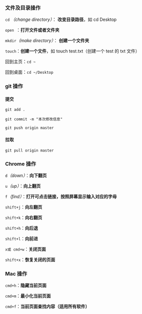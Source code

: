 ### 文件及目录操作

`cd` *（change directory）*：  **改变目录路径**，如 cd Desktop

`open `：**打开文件或者文件夹**

`mkdir`*（make directory）*： **创建一个文件夹**

`touch`：**创建一个文件**，如 touch test.txt（创建一个 test 的 txt 文件）

回到主页：`cd ~`

回到桌面：`cd ~/Desktop`

### git 操作

#### 提交

`git add .`

`git commit -m "本次修改信息"`

`git push origin master`

#### 拉取

`git pull origin master`

###  Chrome 操作

`d`*（down）*：**向下翻页**

`u`*（up）*：**向上翻页**

`f`*（find）*：**打开可点击链接，按照屏幕显示输入对应的字母**

`shift+j`：**向左翻页**

`shift+k`：**向右翻页**

`shift+h`：**向后退**

`shift+l`：**向前进**

`x或 cmd+w`：**关闭页面**

`shift+x`：**恢复关闭的页面**

### Mac 操作

`cmd+h`：**隐藏当前页面**

`cmd+m`：**最小化当前页面**

`cmd+f`：**当前页面查找内容（适用所有软件）**